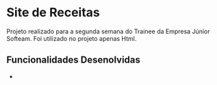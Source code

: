 # Site de Receitas

Projeto realizado para a segunda semana do Trainee da Empresa Júnior Softeam. Foi utilizado no projeto apenas Html. 


## Funcionalidades Desenolvidas

*
